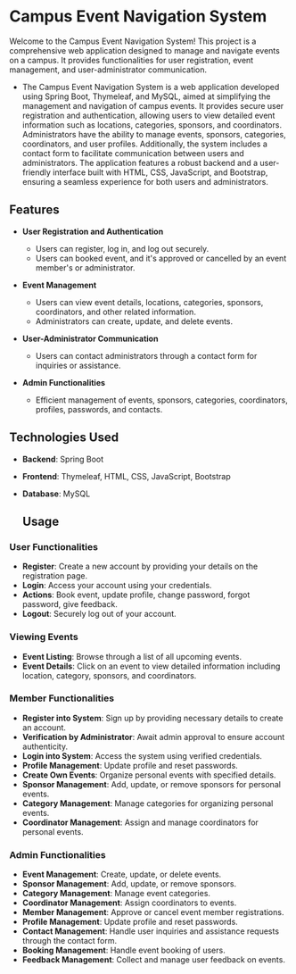 # Campus Event Navigation System

Welcome to the Campus Event Navigation System! This project is a comprehensive web application designed to manage and navigate events on a campus. It provides functionalities for user registration, event management, and user-administrator communication.

- The Campus Event Navigation System is a web application developed using Spring Boot, Thymeleaf, and MySQL, aimed at simplifying the management and navigation of campus events. It provides secure user registration and authentication, allowing users to view detailed event information such as locations, categories, sponsors, and coordinators. Administrators have the ability to manage events, sponsors, categories, coordinators, and user profiles. Additionally, the system includes a contact form to facilitate communication between users and administrators. The application features a robust backend and a user-friendly interface built with HTML, CSS, JavaScript, and Bootstrap, ensuring a seamless experience for both users and administrators.

## Features

- **User Registration and Authentication**
  - Users can register, log in, and log out securely.
  - Users can booked event, and it's  approved or  cancelled by an event member's or administrator.

- **Event Management**
  - Users can view event details, locations, categories, sponsors, coordinators, and other related information.
  - Administrators can create, update, and delete events.
  
- **User-Administrator Communication**
  - Users can contact administrators through a contact form for inquiries or assistance.

- **Admin Functionalities**
  - Efficient management of events, sponsors, categories, coordinators, profiles, passwords, and contacts.
    
## Technologies Used

- **Backend**: Spring Boot
- **Frontend**: Thymeleaf, HTML, CSS, JavaScript, Bootstrap
- **Database**: MySQL

  ## Usage

### User Functionalities

- **Register**: Create a new account by providing your details on the registration page.
- **Login**: Access your account using your credentials.
- **Actions**: Book event, update profile, change password, forgot password, give feedback.
- **Logout**: Securely log out of your account.
  

### Viewing Events

- **Event Listing**: Browse through a list of all upcoming events.
- **Event Details**: Click on an event to view detailed information including location, category, sponsors, and coordinators.

### Member Functionalities

- **Register into System**: Sign up by providing necessary details to create an account.
- **Verification by Administrator**: Await admin approval to ensure account authenticity.
- **Login into System**: Access the system using verified credentials.
 - **Profile Management**: Update profile and reset passwords.
- **Create Own Events**: Organize personal events with specified details.
- **Sponsor Management**: Add, update, or remove sponsors for personal events.
- **Category Management**: Manage categories for organizing personal events.
- **Coordinator Management**: Assign and manage coordinators for personal events.
  
### Admin Functionalities

- **Event Management**: Create, update, or delete events.
- **Sponsor Management**: Add, update, or remove sponsors.
- **Category Management**: Manage event categories.
- **Coordinator Management**: Assign coordinators to events.
- **Member Management**: Approve or cancel event member registrations.
- **Profile Management**: Update profile and reset passwords.
- **Contact Management**: Handle user inquiries and assistance requests through the contact form.
- **Booking Management**: Handle event booking of users.
- **Feedback Management**: Collect and manage user feedback on events.

  
